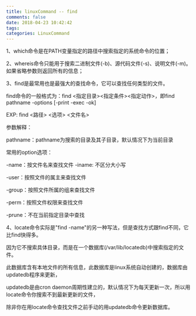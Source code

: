 ```yaml
---
title: linuxCommand -- find
comments: false
date: 2018-04-23 10:42:42
tags:
categories: LinuxCommand
---
```




1、which命令是在PATH变量指定的路径中搜索指定的系统命令的位置；

2、whereis命令只能用于搜索二进制文件(-b)、源代码文件(-s)、说明文件(-m)。如果省略参数则返回所有的信息；

3、find是最常用也是最强大的查找命令，它可以查找任何类型的文件。

   find命令的一般格式为：find <指定目录><指定条件><指定动作>，即find pathname -options [-print -exec -ok]

   EXP: find <路径> <选项> <文件名>

参数解释：

pathname：pathname为搜索的目录及其子目录，默认情况下为当前目录

常用的option选项：

   -name：按文件名来查找文件
   -iname: 不区分大小写

   -user：按照文件的属主来查找文件

   -group：按照文件所属的组来查找文件

   -perm：按照文件权限来查找文件

   -prune：不在当前指定目录中查找

4、locate命令实际是"find -name"的另一种写法，但是查找方式跟find不同，它比find快得多。

   因为它不搜索具体目录，而是在一个数据库(/var/lib/locatedb)中搜索指定的文件。

   此数据库含有本地文件的所有信息，此数据库是linux系统自动创建的，数据库由updatedb程序来更新，

   updatedb是由cron daemon周期性建立的，默认情况下为每天更新一次，所以用locate命令你搜索不到最新更新的文件，
   
   除非你在用locate命令查找文件之前手动的用updatedb命令更新数据库。



